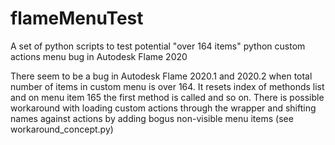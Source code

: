 # flameMenuTest
A set of python scripts to test potential "over 164 items" python custom actions menu bug in Autodesk Flame 2020

There seem to be a bug in Autodesk Flame 2020.1 and 2020.2 when total number of items in 
custom menu is over 164. It resets index of methonds list and on menu item 165 the first method is called and so on.
There is possible workaround with loading custom actions through the wrapper and shifting names against actions by 
adding bogus non-visible menu items (see workaround_concept.py)
